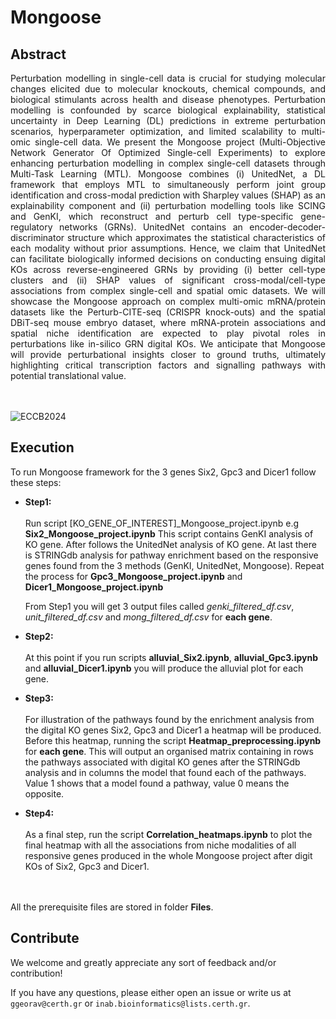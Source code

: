 # Mongoose

## Abstract

<div align='justify'> Perturbation modelling in single-cell data is crucial for studying molecular changes elicited due to molecular knockouts, chemical compounds, and biological stimulants across health and disease phenotypes. Perturbation modelling is confounded by scarce biological explainability, statistical uncertainty in Deep Learning (DL) predictions in extreme perturbation scenarios, hyperparameter optimization, and limited scalability to multi-omic single-cell data. We present the Mongoose project (Multi-Objective Network Generator Of Optimized Single-cell Experiments) to explore enhancing perturbation modelling in complex single-cell datasets through Multi-Task Learning (MTL). Mongoose combines (i) UnitedNet, a DL framework that employs MTL to simultaneously perform joint group identification and cross-modal prediction with Sharpley values (SHAP) as an explainability component and (ii) perturbation modelling tools like SCING and GenKI, which reconstruct and perturb cell type-specific gene-regulatory networks (GRNs). UnitedNet contains an encoder-decoder-discriminator structure which approximates the statistical characteristics of each modality without prior assumptions. Hence, we claim that UnitedNet can facilitate biologically informed decisions on conducting ensuing digital KOs across reverse-engineered GRNs by providing (i) better cell-type clusters and (ii) SHAP values of significant cross-modal/cell-type associations from complex single-cell and spatial omic datasets. We will showcase the Mongoose approach on complex multi-omic mRNA/protein datasets like the Perturb-CITE-seq (CRISPR knock-outs) and the spatial DBiT-seq mouse embryo dataset, where mRNA-protein associations and spatial niche identification are expected to play pivotal roles in perturbations like in-silico GRN digital KOs. We anticipate that Mongoose will provide perturbational insights closer to ground truths, ultimately highlighting critical transcription factors and signalling pathways with potential translational value. </div>



<br><br>
![ECCB2024](https://raw.githubusercontent.com/BiodataAnalysisGroup/Mongoose/main/Images/ECCB2024.png)

## Execution

To run Mongoose framework for the 3 genes Six2, Gpc3 and Dicer1 follow these steps:

* **Step1:**
<br><br>
Run script  [KO_GENE_OF_INTEREST]_Mongoose_project.ipynb e.g **Six2_Mongoose_project.ipynb**
This script contains GenKI analysis of KO gene. After follows the UnitedNet analysis of
KO gene. At last there is STRINGdb analysis for pathway enrichment based on the responsive
genes found from the 3 methods (GenKI, UnitedNet, Mongoose). Repeat the process for **Gpc3_Mongoose_project.ipynb**
and **Dicer1_Mongoose_project.ipynb**

    From Step1 you will get 3 output files called *genki_filtered_df.csv*, *unit_filtered_df.csv* and *mong_filtered_df.csv*
for **each gene**. 

* **Step2:**
<br><br>
At this point if you run scripts **alluvial_Six2.ipynb**, **alluvial_Gpc3.ipynb** and **alluvial_Dicer1.ipynb**
you will produce the alluvial plot for each gene.

* **Step3:**
<br><br>
For illustration of the pathways found by the enrichment analysis from the digital KO genes Six2, Gpc3 and Dicer1 a heatmap
will be produced. Before this heatmap, running the script **Heatmap_preprocessing.ipynb** for **each gene**. This will
output an organised matrix containing in rows the pathways associated with digital KO genes after the STRINGdb analysis and
in columns the model that found each of the pathways. Value 1 shows that a model found a pathway, value 0 means the opposite.

* **Step4:**
<br><br>
As a final step, run the script **Correlation_heatmaps.ipynb** to plot the final heatmap with all the associations from 
niche modalities of all responsive genes produced in the whole Mongoose project after digit KOs of Six2, Gpc3 and Dicer1.

<br><br>
All the prerequisite files are stored in folder **Files**.

## Contribute

We welcome and greatly appreciate any sort of feedback and/or contribution!

If you have any questions, please either open an issue or write us at `ggeorav@certh.gr` or `inab.bioinformatics@lists.certh.gr`.
